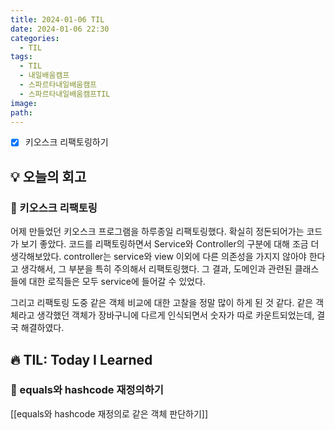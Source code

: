 ```yaml
---
title: 2024-01-06 TIL
date: 2024-01-06 22:30
categories:
  - TIL
tags:
  - TIL
  - 내일배움캠프
  - 스파르타내일배움캠프
  - 스파르타내일배움캠프TIL
image: 
path:
---
```


- [x] 키오스크 리팩토링하기

## 💡 오늘의 회고
### 👀 키오스크 리팩토링
어제 만들었던 키오스크 프로그램을 하루종일 리팩토링했다. 확실히 정돈되어가는 코드가 보기 좋았다.
코드를 리팩토링하면서 Service와 Controller의 구분에 대해 조금 더 생각해보았다. controller는 service와 view 이외에 다른 의존성을 가지지 않아야 한다고 생각해서, 그 부분을 특히 주의해서 리팩토링했다. 그 결과, 도메인과 관련된 클래스들에 대한 로직들은 모두 service에 들어갈 수 있었다.

그리고 리팩토링 도중 같은 객체 비교에 대한 고찰을 정말 많이 하게 된 것 같다. 같은 객체라고 생각했던 객체가 장바구니에 다르게 인식되면서 숫자가 따로 카운트되었는데, 결국 해결하였다.


## 🔥 TIL: Today I Learned
### 👀 equals와 hashcode 재정의하기
[[equals와 hashcode 재정의로 같은 객체 판단하기]]
